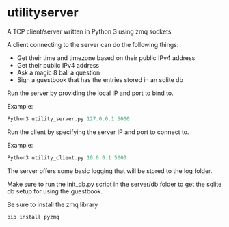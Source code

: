 # utilityserver
A TCP client/server written in Python 3 using zmq sockets

A client connecting to the server can do the following things:
* Get their time and timezone based on their public IPv4 address
* Get their public IPv4 address
* Ask a magic 8 ball a question
* Sign a guestbook that has the entries stored in an sqlite db

Run the server by providing the local IP and port to bind to.

Example:
```Python
Python3 utility_server.py 127.0.0.1 5000
```
Run the client by specifying the server IP and port to connect to.

Example:
```Python
Python3 utility_client.py 10.0.0.1 5000
```
The server offers some basic logging that will be stored to the log folder.

Make sure to run the init_db.py script in the server/db folder to get the sqlite db setup for using the guestbook.

Be sure to install the zmq library
```Python
pip install pyzmq
```
